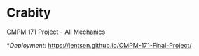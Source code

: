 # Crabity
 CMPM 171 Project - All Mechanics

**Deployment:*
https://jentsen.github.io/CMPM-171-Final-Project/
